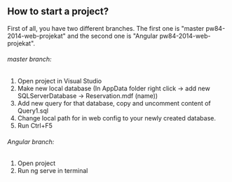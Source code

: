 <h2> How to start a project? </h2>

First of all, you have two different branches. The first one is "master pw84-2014-web-projekat" and the second one is "Angular pw84-2014-web-projekat".

<h6> master branch: </h6>
<ol>
<li> Open project in Visual Studio </li>
<li> Make new local database (In AppData folder right click -> add new SQLServerDatabase -> Reservation.mdf (name)) </li>
<li> Add new query for that database, copy and uncomment content of Query1.sql </li>
<li> Change local path for in web config to your newly created database. </li>
<li> Run Ctrl+F5 </li>
</ol>

<h6> Angular branch: </h6>
<ol>
<li> Open project </li>
<li> Run ng serve in terminal </li>
</ol>

